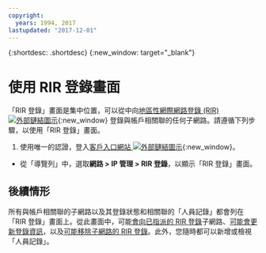 ```yaml
---
copyright:
  years: 1994, 2017
lastupdated: "2017-12-01"
---
```


{:shortdesc: .shortdesc}
{:new_window: target="_blank"}

# 使用 RIR 登錄畫面

「RIR 登錄」畫面是集中位置，可以從中向[地區性網際網路登錄 (RIR) ![外部鏈結圖示](../../icons/launch-glyph.svg "外部鏈結圖示")](https://en.wikipedia.org/wiki/Regional_Internet_registry){:new_window} 登錄與帳戶相關聯的任何子網路。請遵循下列步驟，以使用「RIR 登錄」畫面。

1. 使用唯一的認證，登入[客戶入口網站 ![外部鏈結圖示](../../icons/launch-glyph.svg "外部鏈結圖示")](https://control.softlayer.com/){:new_window}。
* 從「導覽列」中，選取**網路 > IP 管理 > RIR 登錄**，以顯示「RIR 登錄」畫面。

## 後續情形

所有與帳戶相關聯的子網路以及其登錄狀態和相關聯的「人員記錄」都會列在「RIR 登錄」畫面上。從此畫面中，可能[會向已指派的 RIR 登錄](register-subnet-rir.html)子網路、[可能會更新登錄資訊](update-registered-subnet.html)，以及[可能移除子網路的 RIR 登錄](register-subnet-rir.html)。此外，您隨時都可以新增或檢視「人員記錄」。
